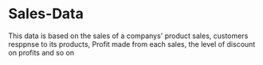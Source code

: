 # Sales-Data
This data is based on the sales of a companys' product sales, customers resppnse to its products, Profit made from each sales, the level of discount on profits and so on
